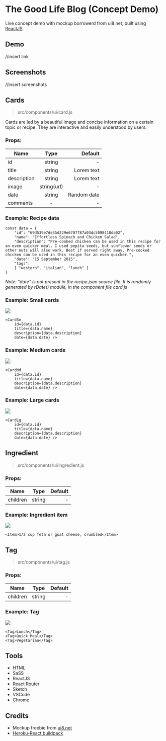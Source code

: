 # The Good Life Blog (Concept Demo)

Live concept demo with mockup borrowerd from ui8.net, built using [ReactJS](https://reactjs.org/).

## Demo

//insert link

## Screenshots

//insert screenshots

## Cards

> src/components/ui/card.js

Cards are led by a beautiful image and concise information on a certain topic or recipe. They are interactive and easily understood by users.

### Props:
| Name        | Type           | Default  |
| ----------- |:-------------:| -----:|
| id    |   string | -  |
| title |   string | Lorem text |
| description | string | Lorem text |
| image | string(url) | - |
| date | string | Random date|
| ~~comments~~ | - | - |

### Example: Recipe data

```
const data = {
    "id": "69d539e7de35d229e6707787a03dc5098418da02",
    "name": "Effortless Spinach and Chicken Salad",
    "description": "Pre-cooked chicken can be used in this recipe for an even quicker meal. I used pepita seeds, but sunflower seeds or other nuts will also work. Best if served right away. Pre-cooked chicken can be used in this recipe for an even quicker.",
    "date": "15 September 2015",
    "tags": 
    [ "western", "italian", "lunch" ] 
}
```
*Note: "date" is not present in the recipe.json source file. It is randomly generated by rDate() module, in the component file card.js*

### Example: Small cards

![](src/assets/readme/CardSm.png)

```
<CardSm 
    id={data.id}
    title={data.name}
    description={data.description}
    date={data.date} />
```

### Example: Medium cards

![](src/assets/readme/CardMd.png)

```
<CardMd 
    id={data.id}
    title={data.name}
    description={data.description}
    date={data.date} />
```

### Example: Large cards

![](src/assets/readme/CardLg.png)

```
<CardLg 
    id={data.id}
    title={data.name}
    description={data.description}
    date={data.date} />
```

## Ingredient 

> src/components/ui/ingredient.js

### Props:
| Name        | Type           | Default  |
| ----------- |:-------------:| -----:|
| children    |   string | -  |

### Example: Ingredient item

![](src/assets/readme/Ingredient.png)

```
<Item>1/2 cup feta or goat cheese, crumbled</Item>
```

## Tag

> src/components/ui/tag.js

### Props:
| Name    | Type   | Default  |
| ----------- |:-------------:| -----:|
| children    |   string | -  |

### Example: Tag

![](src/assets/readme/Tag.png)

```
<Tag>Lunch</Tag>
<Tag>Quick Meal</Tag>
<Tag>Vegetarian</Tag>
```




## Tools

- HTML
- SaSS
- ReactJS
- React Router
- Sketch
- VSCode
- Chrome

## Credits

- Mockup freebie from [ui8.net](https://ui8.net/onno/products/minimal-food-blog)
- [Heroku-React buildpack](https://github.com/mars/create-react-app-buildpack)

